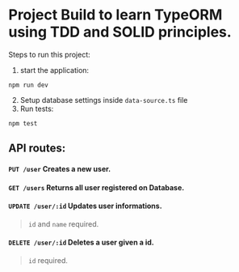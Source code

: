 # Project Build to learn TypeORM using TDD and SOLID principles.


Steps to run this project:

1. start the application:

``` 
npm run dev 
``` 

2. Setup database settings inside `data-source.ts` file
3. Run  tests:
```
npm test
```

## API routes:

#### `PUT /user` Creates a new user.

#### `GET /users` Returns all user registered on Database.

#### `UPDATE /user/:id` Updates user informations.
> `id` and `name` required.

#### `DELETE /user/:id` Deletes a user given a id.
> `id` required.

